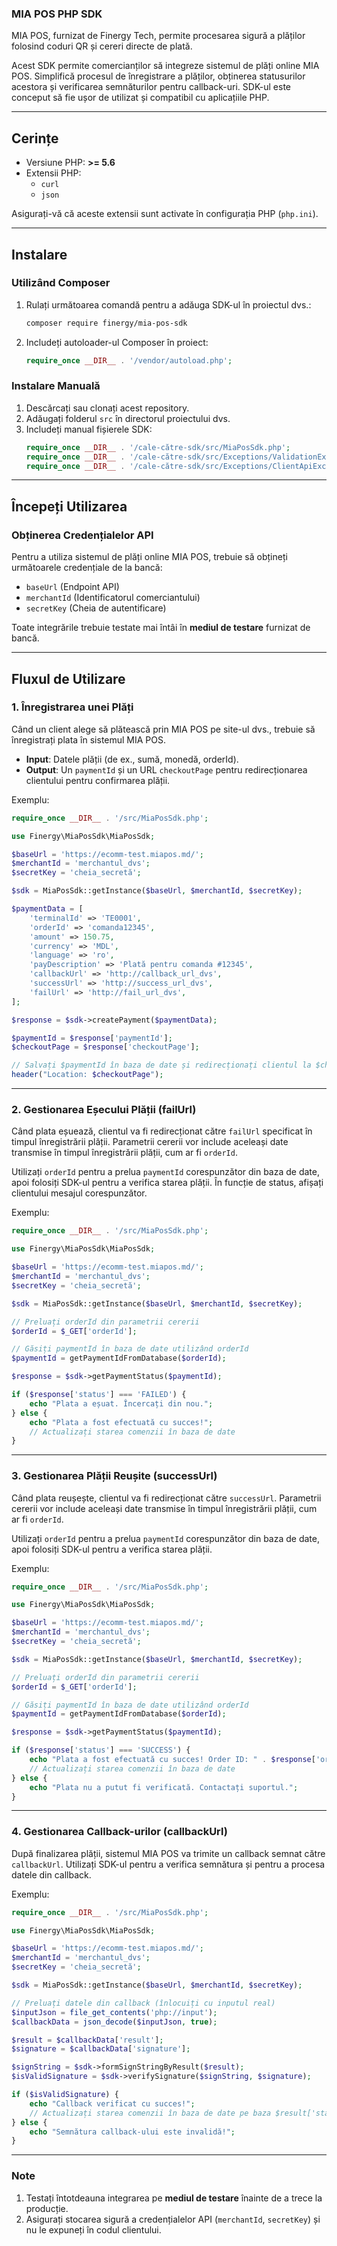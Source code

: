 ### MIA POS PHP SDK

MIA POS, furnizat de Finergy Tech, permite procesarea sigură a plăților folosind coduri QR și cereri directe de plată.

Acest SDK permite comercianților să integreze sistemul de plăți online MIA POS. Simplifică procesul de înregistrare a plăților, obținerea statusurilor acestora și verificarea semnăturilor pentru callback-uri. SDK-ul este conceput să fie ușor de utilizat și compatibil cu aplicațiile PHP.

---

## Cerințe

- Versiune PHP: **>= 5.6**
- Extensii PHP:
    - `curl`
    - `json`

Asigurați-vă că aceste extensii sunt activate în configurația PHP (`php.ini`).

---

## Instalare

### Utilizând Composer

1. Rulați următoarea comandă pentru a adăuga SDK-ul în proiectul dvs.:
   ```bash
   composer require finergy/mia-pos-sdk
   ```

2. Includeți autoloader-ul Composer în proiect:
   ```php
   require_once __DIR__ . '/vendor/autoload.php';
   ```

### Instalare Manuală

1. Descărcați sau clonați acest repository.
2. Adăugați folderul `src` în directorul proiectului dvs.
3. Includeți manual fișierele SDK:
   ```php
   require_once __DIR__ . '/cale-către-sdk/src/MiaPosSdk.php';
   require_once __DIR__ . '/cale-către-sdk/src/Exceptions/ValidationException.php';
   require_once __DIR__ . '/cale-către-sdk/src/Exceptions/ClientApiException.php';
   ```

---

## Începeți Utilizarea

### Obținerea Credențialelor API

Pentru a utiliza sistemul de plăți online MIA POS, trebuie să obțineți următoarele credențiale de la bancă:

- `baseUrl` (Endpoint API)
- `merchantId` (Identificatorul comerciantului)
- `secretKey` (Cheia de autentificare)

Toate integrările trebuie testate mai întâi în **mediul de testare** furnizat de bancă.

---

## Fluxul de Utilizare

### 1. Înregistrarea unei Plăți

Când un client alege să plătească prin MIA POS pe site-ul dvs., trebuie să înregistrați plata în sistemul MIA POS.

- **Input**: Datele plății (de ex., sumă, monedă, orderId).
- **Output**: Un `paymentId` și un URL `checkoutPage` pentru redirecționarea clientului pentru confirmarea plății.

Exemplu:

```php
require_once __DIR__ . '/src/MiaPosSdk.php';

use Finergy\MiaPosSdk\MiaPosSdk;

$baseUrl = 'https://ecomm-test.miapos.md/';
$merchantId = 'merchantul_dvs';
$secretKey = 'cheia_secretă';

$sdk = MiaPosSdk::getInstance($baseUrl, $merchantId, $secretKey);

$paymentData = [
    'terminalId' => 'TE0001',
    'orderId' => 'comanda12345',
    'amount' => 150.75,
    'currency' => 'MDL',
    'language' => 'ro',
    'payDescription' => 'Plată pentru comanda #12345',
    'callbackUrl' => 'http://callback_url_dvs',
    'successUrl' => 'http://success_url_dvs',
    'failUrl' => 'http://fail_url_dvs',
];

$response = $sdk->createPayment($paymentData);

$paymentId = $response['paymentId'];
$checkoutPage = $response['checkoutPage'];

// Salvați $paymentId în baza de date și redirecționați clientul la $checkoutPage
header("Location: $checkoutPage");
```

---

### 2. Gestionarea Eșecului Plății (failUrl)

Când plata eșuează, clientul va fi redirecționat către `failUrl` specificat în timpul înregistrării plății. Parametrii cererii vor include aceleași date transmise în timpul înregistrării plății, cum ar fi `orderId`.

Utilizați `orderId` pentru a prelua `paymentId` corespunzător din baza de date, apoi folosiți SDK-ul pentru a verifica starea plății. În funcție de status, afișați clientului mesajul corespunzător.

Exemplu:

```php
require_once __DIR__ . '/src/MiaPosSdk.php';

use Finergy\MiaPosSdk\MiaPosSdk;

$baseUrl = 'https://ecomm-test.miapos.md/';
$merchantId = 'merchantul_dvs';
$secretKey = 'cheia_secretă';

$sdk = MiaPosSdk::getInstance($baseUrl, $merchantId, $secretKey);

// Preluați orderId din parametrii cererii
$orderId = $_GET['orderId'];

// Găsiți paymentId în baza de date utilizând orderId
$paymentId = getPaymentIdFromDatabase($orderId);

$response = $sdk->getPaymentStatus($paymentId);

if ($response['status'] === 'FAILED') {
    echo "Plata a eșuat. Încercați din nou.";
} else {
    echo "Plata a fost efectuată cu succes!";
    // Actualizați starea comenzii în baza de date
}
```

---

### 3. Gestionarea Plății Reușite (successUrl)

Când plata reușește, clientul va fi redirecționat către `successUrl`. Parametrii cererii vor include aceleași date transmise în timpul înregistrării plății, cum ar fi `orderId`.

Utilizați `orderId` pentru a prelua `paymentId` corespunzător din baza de date, apoi folosiți SDK-ul pentru a verifica starea plății.

Exemplu:

```php
require_once __DIR__ . '/src/MiaPosSdk.php';

use Finergy\MiaPosSdk\MiaPosSdk;

$baseUrl = 'https://ecomm-test.miapos.md/';
$merchantId = 'merchantul_dvs';
$secretKey = 'cheia_secretă';

$sdk = MiaPosSdk::getInstance($baseUrl, $merchantId, $secretKey);

// Preluați orderId din parametrii cererii
$orderId = $_GET['orderId'];

// Găsiți paymentId în baza de date utilizând orderId
$paymentId = getPaymentIdFromDatabase($orderId);

$response = $sdk->getPaymentStatus($paymentId);

if ($response['status'] === 'SUCCESS') {
    echo "Plata a fost efectuată cu succes! Order ID: " . $response['orderId'];
    // Actualizați starea comenzii în baza de date
} else {
    echo "Plata nu a putut fi verificată. Contactați suportul.";
}
```

---

### 4. Gestionarea Callback-urilor (callbackUrl)

După finalizarea plății, sistemul MIA POS va trimite un callback semnat către `callbackUrl`. Utilizați SDK-ul pentru a verifica semnătura și pentru a procesa datele din callback.

Exemplu:

```php
require_once __DIR__ . '/src/MiaPosSdk.php';

use Finergy\MiaPosSdk\MiaPosSdk;

$baseUrl = 'https://ecomm-test.miapos.md/';
$merchantId = 'merchantul_dvs';
$secretKey = 'cheia_secretă';

$sdk = MiaPosSdk::getInstance($baseUrl, $merchantId, $secretKey);

// Preluați datele din callback (înlocuiți cu inputul real)
$inputJson = file_get_contents('php://input');
$callbackData = json_decode($inputJson, true);

$result = $callbackData['result'];
$signature = $callbackData['signature'];

$signString = $sdk->formSignStringByResult($result);
$isValidSignature = $sdk->verifySignature($signString, $signature);

if ($isValidSignature) {
    echo "Callback verificat cu succes!";
    // Actualizați starea comenzii în baza de date pe baza $result['status']
} else {
    echo "Semnătura callback-ului este invalidă!";
}
```

---

### Note

1. Testați întotdeauna integrarea pe **mediul de testare** înainte de a trece la producție.
2. Asigurați stocarea sigură a credențialelor API (`merchantId`, `secretKey`) și nu le expuneți în codul clientului.